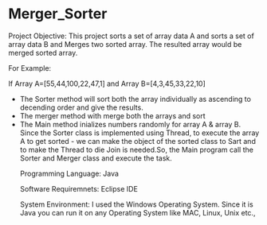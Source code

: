 # Merger_Sorter

Project Objective:
This project sorts a set of array data A and sorts a set of array data B and Merges two sorted array. The resulted array would be merged sorted array.

For Example:

If Array A=[55,44,100,22,47,1] and
Array B=[4,3,45,33,22,10]
<ul><li>The Sorter method will sort both the array individually as ascending to decending order and give the results.</li>
<li>The merger method with merge both the arrays and sort</li>
<li>The Main method inializes numbers randomly for array A & array B. Since the Sorter class is implemented using Thread, to execute the array A to get sorted - we can make the object of the sorted class to Sart and to make the Thread to die Join is needed.So, the Main program call the Sorter and Merger class and execute the task.</li>

Programming Language: Java 

Software Requiremnets: Eclipse IDE

System Environment: 
I used the Windows Operating System. Since it is Java you can run it on any Operating System like MAC, Linux, Unix etc.,

